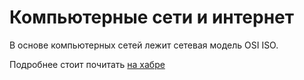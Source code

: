 # Компьютерные сети и интернет

В основе компьютерных сетей лежит сетевая модель OSI ISO.

Подробнее стоит почитать [на хабре](https://habr.com/ru/post/307252/)